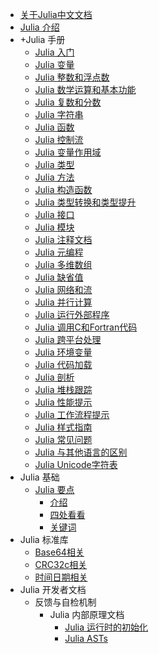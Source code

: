 - [关于Julia中文文档](/index)
- [Julia 介绍](/intro)
- +Julia 手册
    - [Julia 入门](/manual/getting-started)
    - [Julia 变量](/manual/variables)
    - [Julia 整数和浮点数](/manual/integers-and-floating-point-numbers)
    - [Julia 数学运算和基本功能](/manual/mathematical-operations)
    - [Julia 复数和分数](/manual/complex-and-rational-numbers)
    - [Julia 字符串](/manual/strings)
    - [Julia 函数](/manual/functions)
    - [Julia 控制流](/manual/control-flow)
    - [Julia 变量作用域](/manual/variables-and-scoping)
    - [Julia 类型](/manual/types)
    - [Julia 方法](/manual/methods)
    - [Julia 构造函数](/manual/constructors)
    - [Julia 类型转换和类型提升](/manual/conversion-and-promotion)
    - [Julia 接口](/manual/interfaces)
    - [Julia 模块](/manual/modules)
    - [Julia 注释文档](/manual/documentation)
    - [Julia 元编程](/manual/metaprogramming)
    - [Julia 多维数组](/manual/arrays)
    - [Julia 缺省值](/manual/missing)
    - [Julia 网络和流](/manual/networking-and-streams)
    - [Julia 并行计算](/manual/parallel-computing)
    - [Julia 运行外部程序](/manual/running-external-programs)
    - [Julia 调用C和Fortran代码](/manual/calling-c-and-fortran-code)
    - [Julia 跨平台处理](/manual/handling-operating-system-variation)
    - [Julia 环境变量](/manual/environment-variables)
    - [Julia 代码加载](/manual/code-loading)
    - [Julia 剖析](/manual/profile)
    - [Julia 堆栈跟踪](/manual/stacktraces)
    - [Julia 性能提示](/manual/performance-tips)
    - [Julia 工作流程提示](/manual/workflow-tips)
    - [Julia 样式指南](/manual/style-guide)
    - [Julia 常见问题](/manual/faq)
    - [Julia 与其他语言的区别](/manual/noteworthy-differences)
    - [Julia Unicode字符表](/manual/unicode-input)
- Julia 基础
    - [Julia 要点](/base/essentials)
        - [介绍](/base/essentials/introduction)
        - [四处看看](/base/essentials/getting-around)
        - [关键词](/base/essentials/keywords)
- Julia 标准库
    - [Base64相关](/stdlib/base64)
    - [CRC32c相关](/stdlib/CRC32c)
    - [时间日期相关](/stdlib/Dates)
- Julia 开发者文档
    - 反馈与自检机制
        - Julia 内部原理文档
            - [Julia 运行时的初始化](/devdocs/internals/init)
            - [Julia ASTs](/devdocs/internals/ast)